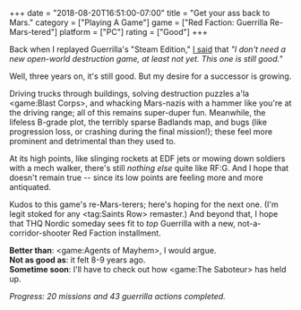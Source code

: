 +++
date = "2018-08-20T16:51:00-07:00"
title = "Get your ass back to Mars."
category = ["Playing A Game"]
game = ["Red Faction: Guerrilla Re-Mars-tered"]
platform = ["PC"]
rating = ["Good"]
+++

Back when I replayed Guerrilla's "Steam Edition," [I said](%site.BaseURL%2015/12/20/the-red-faction-is-dead-long-live-the-red-faction/) that <i>"I don't need a new open-world destruction game, at least not yet.  This one is still good."</i>

Well, three years on, it's still good.  But my desire for a successor is growing.

Driving trucks through buildings, solving destruction puzzles a'la <game:Blast Corps>, and whacking Mars-nazis with a hammer like you're at the driving range; all of this remains super-duper fun.  Meanwhile, the lifeless B-grade plot, the terribly sparse Badlands map, and bugs (like progression loss, or crashing during the final mission!); these feel more prominent and detrimental than they used to.

At its high points, like slinging rockets at EDF jets or mowing down soldiers with a mech walker, there's still <i>nothing else</i> quite like RF:G.  And I hope that doesn't remain true -- since its low points are feeling more and more antiquated.

Kudos to this game's re-Mars-terers; here's hoping for the next one.  (I'm legit stoked for any <tag:Saints Row> remaster.)  And beyond that, I hope that THQ Nordic someday sees fit to <i>top</i> Guerrilla with a new, not-a-corridor-shooter Red Faction installment.

<b>Better than</b>: <game:Agents of Mayhem>, I would argue.  
<b>Not as good as</b>: it felt 8-9 years ago.  
<b>Sometime soon</b>: I'll have to check out how <game:The Saboteur> has held up.

<i>Progress: 20 missions and 43 guerrilla actions completed.</i>
